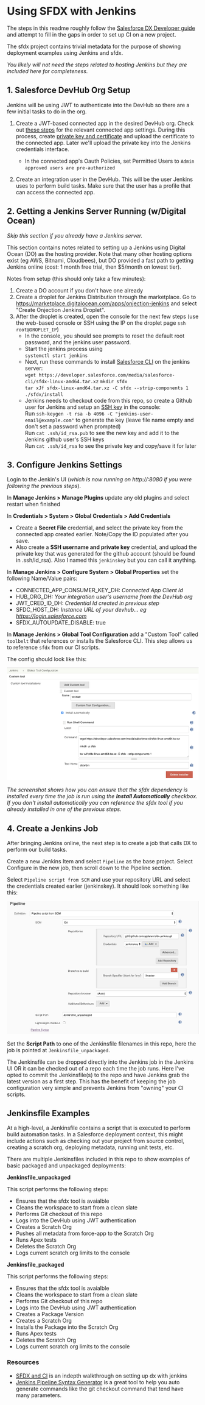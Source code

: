 # Using SFDX with Jenkins

The steps in this readme roughly follow the [Salesforce DX Developer guide](https://developer.salesforce.com/docs/atlas.en-us.sfdx_dev.meta/sfdx_dev/sfdx_dev_ci_jenkins_config_env.htm) and attempt to fill in the gaps in order to set up CI on a new project. 

The sfdx project contains trivial metadata for the purpose of showing deployment examples using Jenkins and sfdx.

_You likely will not need the steps related to hosting Jenkins but they are included here for completeness._

## 1. Salesforce DevHub Org Setup

Jenkins will be using JWT to authenticate into the DevHub so there are a few initial tasks to do in the org.

1. Create a JWT-based connected app in the desired DevHub org. Check out [these steps](https://developer.salesforce.com/docs/atlas.en-us.sfdx_dev.meta/sfdx_dev/sfdx_dev_auth_connected_app.htm) for the relevant connected app settings. During this process, create [private key and certificate](https://developer.salesforce.com/docs/atlas.en-us.sfdx_dev.meta/sfdx_dev/sfdx_dev_auth_key_and_cert.htm) and upload the certificate to the connected app. Later we'll upload the private key into the Jenkins credentials interface.
    - In the connected app's Oauth Policies, set Permitted Users to `Admin approved users are pre-authorized`

2. Create an integration user in the DevHub. This will be the user Jenkins uses to perform build tasks. Make sure that the user has a profile that can access the connected app.

## 2. Getting a Jenkins Server Running (w/Digital Ocean)

_Skip this section if you already have a Jenkins server._

This section contains notes related to setting up a Jenkins using Digital Ocean (DO) as the hosting provider.  Note that many other hosting options exist (eg AWS, Bitnami, Cloudbees), but DO provided a fast path to getting Jenkins online (cost: 1 month free trial, then $5/month on lowest tier).

Notes from setup (this should only take a few minutes):

1. Create a DO account if you don't have one already
2. Create a droplet for Jenkins Distribution through the marketplace. Go to https://marketplace.digitalocean.com/apps/onjection-jenkins and select "Create Onjection Jenkins Droplet".
3. After the droplet is created, open the console for the next few steps (use the web-based console or SSH using the IP on the droplet page `ssh root@DROPLET_IP`)
    - In the console, you should see prompts to reset the default root password, and the jenkins user password.
    - Start the jenkins process using  
    `systemctl start jenkins`  
    - Next, run these commands to install [Salesforce CLI](https://developer.salesforce.com/docs/atlas.en-us.sfdx_setup.meta/sfdx_setup/sfdx_setup_install_cli.htm) on the jenkins server:<br/>
        `wget https://developer.salesforce.com/media/salesforce-cli/sfdx-linux-amd64.tar.xz`
        `mkdir sfdx`  
        `tar xJf sfdx-linux-amd64.tar.xz -C sfdx --strip-components 1`  
        `./sfdx/install`  
    - Jenkins needs to checkout code from this repo, so create a Github user for Jenkins and setup an [SSH key](https://help.github.com/en/enterprise/2.15/user/articles/generating-a-new-ssh-key-and-adding-it-to-the-ssh-agent) in the console:<br/>
        Run `ssh-keygen -t rsa -b 4096 -C "jenkins-user-email@example.com"` to generate the key
        (leave file name empty and don't set a password when prompted)  
        Run `cat .ssh/id_rsa.pub` to see the new key and add it to the Jenkins github user's SSH keys  
        Run `cat .ssh/id_rsa` to see the private key and copy/save it for later  

## 3. Configure Jenkins Settings

Login to the Jenkin's UI (_which is now running on http://<PUBLIC-IP-OF-DROPLET>:8080 if you were following the previous steps_).

In **Manage Jenkins > Manage Plugins** update any old plugins and select restart when finished

In **Credentials > System > Global Credentials > Add Credentials**
- Create a **Secret File** credential, and select the private key from the connected app created earlier. Note/Copy the ID populated after you save.
- Also create a **SSH username and private key** credential, and upload the private key that was generated for the github account (should be found in .ssh/id_rsa). Also I named this `jenkinskey` but you can call it anything.

In **Manage Jenkins > Configure System > Global Properties** set the following Name/Value pairs:
- CONNECTED_APP_CONSUMER_KEY_DH: _Connected App Client Id_
- HUB_ORG_DH: _Your integration user's username from the DevHub org_
- JWT_CRED_ID_DH: _Credential Id created in previous step_
- SFDC_HOST_DH: _Instance URL of your devhub... eg https://login.salesforce.com_
- SFDX_AUTOUPDATE_DISABLE: true

In **Manage Jenkins > Global Tool Configuration** add a "Custom Tool" called `toolbelt` that references or installs the Salesforce CLI. This step allows us to reference `sfdx` from our CI scripts. 

The config should look like this:

![Alt text](docs/tool.png?raw=true "Tool config")

_The screenshot shows how you can ensure that the sfdx dependency is installed every time the job is run using the **Install Automatically** checkbox. If you don't install automatically you can reference the sfdx tool if you already installed in one of the previous steps._

## 4. Create a Jenkins Job

After bringing Jenkins online, the next step is to create a job that calls DX to perform our build tasks.

Create a new Jenkins Item and select `Pipeline` as the base project. Select Configure in the new job, then scroll down to the Pipeline section. 

Select `Pipeline script from SCM` and use your repository URL and select the credentials created earlier (jenkinskey). It should look something like this:

![Alt text](docs/pipelineconfig.png?raw=true "Pipeline config")

Set the **Script Path** to one of the Jenkinsfile filenames in this repo, here the job is pointed at `Jenkinsfile_unpackaged`.

The Jenkinsfile can be dropped directly into the Jenkins job in the Jenkins UI OR it can be checked out of a repo each time the job runs.  Here I've opted to commit the Jenkinsfile(s) to the repo and have Jenkins grab the latest version as a first step. This has the benefit of keeping the job configuration very simple and prevents Jenkins from "owning" your CI scripts.

## Jenkinsfile Examples

At a high-level, a Jenkinsfile contains a script that is executed to perform build automation tasks. In a Salesforce deployment context, this might include actions such as checking out your project from source control, creating a scratch org, deploying metadata, running unit tests, etc.

There are multiple Jenkinsfiles included in this repo to show examples of basic packaged and unpackaged deployments:

**Jenkinsfile_unpackaged**

This script performs the following steps:
- Ensures that the sfdx tool is avaialble
- Cleans the workspace to start from a clean slate
- Performs Git checkout of this repo
- Logs into the DevHub using JWT authentication
- Creates a Scratch Org
- Pushes all metadata from force-app to the Scratch Org
- Runs Apex tests
- Deletes the Scratch Org
- Logs current scratch org limits to the console

**Jenkinsfile_packaged**

This script performs the following steps:
- Ensures that the sfdx tool is avaialble
- Cleans the workspace to start from a clean slate
- Performs Git checkout of this repo
- Logs into the DevHub using JWT authentication
- Creates a Package Version
- Creates a Scratch Org
- Installs the Package into the Scratch Org
- Runs Apex tests
- Deletes the Scratch Org
- Logs current scratch org limits to the console

### Resources

- [SFDX and CI](https://developer.salesforce.com/docs/atlas.en-us.sfdx_dev.meta/sfdx_dev/sfdx_dev_ci_jenkins_config_env.htm) is an indepth walkthrough on setting up dx with jenkins
- [Jenkins Pipeline Syntax Generator](https://jenkins.io/doc/book/pipeline/getting-started/#snippet-generator) is a great tool to help you auto generate commands like the git checkout command that tend have many parameters.